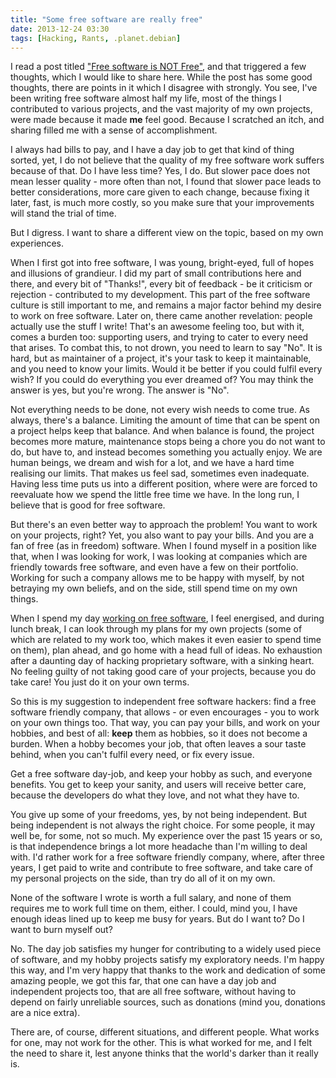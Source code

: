 ```yaml
---
title: "Some free software are really free"
date: 2013-12-24 03:30
tags: [Hacking, Rants, .planet.debian]
---
```


I read a post titled ["Free software is NOT Free"][mecho-fsinf], and
that triggered a few thoughts, which I would like to share here. While
the post has some good thoughts, there are points in it which I
disagree with strongly. You see, I've been writing free software
almost half my life, most of the things I contributed to various
projects, and the vast majority of my own projects, were made because
it made **me** feel good. Because I scratched an itch, and sharing
filled me with a sense of accomplishment.

I always had bills to pay, and I have a day job to get that kind of
thing sorted, yet, I do not believe that the quality of my free
software work suffers because of that. Do I have less time? Yes, I do.
But slower pace does not mean lesser quality - more often than not, I
found that slower pace leads to better considerations, more care given
to each change, because fixing it later, fast, is much more costly, so
you make sure that your improvements will stand the trial of time.

But I digress. I want to share a different view on the topic, based on
my own experiences.

 [mecho-fsinf]: http://mechoslav.wordpress.com/2013/12/23/free-software-is-not-free/

<!-- more -->

When I first got into free software, I was young, bright-eyed, full of
hopes and illusions of grandieur. I did my part of small contributions
here and there, and every bit of "Thanks!", every bit of feedback - be
it criticism or rejection - contributed to my development. This part
of the free software culture is still important to me, and remains a
major factor behind my desire to work on free software. Later on,
there came another revelation: people actually use the stuff I write!
That's an awesome feeling too, but with it, comes a burden too:
supporting users, and trying to cater to every need that arises. To
combat this, to not drown, you need to learn to say "No". It is hard,
but as maintainer of a project, it's your task to keep it
maintainable, and you need to know your limits. Would it be better if
you could fulfil every wish? If you could do everything you ever
dreamed of? You may think the answer is yes, but you're wrong. The
answer is "No".

Not everything needs to be done, not every wish needs to come true. As
always, there's a balance. Limiting the amount of time that can be
spent on a project helps keep that balance. And when balance is found,
the project becomes more mature, maintenance stops being a chore you
do not want to do, but have to, and instead becomes something you
actually enjoy. We are human beings, we dream and wish for a lot, and
we have a hard time realising our limits. That makes us feel sad,
sometimes even inadequate. Having less time puts us into a different
position, where were are forced to reevaluate how we spend the little
free time we have. In the long run, I believe that is good for free
software.

But there's an even better way to approach the problem! You want to
work on your projects, right? Yet, you also want to pay your bills.
And you are a fan of free (as in freedom) software. When I found
myself in a position like that, when I was looking for work, I was
looking at companies which are friendly towards free software, and
even have a few on their portfolio. Working for such a company allows
me to be happy with myself, by not betraying my own beliefs, and on
the side, still spend time on my own things.

When I spend my day [working on free software][open-pastures], I feel
energised, and during lunch break, I can look through my plans for my
own projects (some of which are related to my work too, which makes it
even easier to spend time on them), plan ahead, and go home with a
head full of ideas. No exhaustion after a daunting day of hacking
proprietary software, with a sinking heart. No feeling guilty of not
taking good care of your projects, because you do take care! You just
do it on your own terms.

 [open-pastures]: /blog/2013/07/04/onto-greener-open-pastures/

So this is my suggestion to independent free software hackers: find a
free software friendly company, that allows - or even encourages - you
to work on your own things too. That way, you can pay your bills, and
work on your hobbies, and best of all: **keep** them as hobbies, so it
does not become a burden. When a hobby becomes your job, that often
leaves a sour taste behind, when you can't fulfil every need, or fix
every issue.

Get a free software day-job, and keep your hobby as such, and everyone
benefits. You get to keep your sanity, and users will receive better
care, because the developers do what they love, and not what they have
to.

You give up some of your freedoms, yes, by not being independent. But
being independent is not always the right choice. For some people, it
may well be, for some, not so much. My experience over the past 15
years or so, is that independence brings a lot more headache than I'm
willing to deal with. I'd rather work for a free software friendly
company, where, after three years, I get paid to write and contribute
to free software, and take care of my personal projects on the side,
than try do all of it on my own.

None of the software I wrote is worth a full salary, and none of them
requires me to work full time on them, either. I could, mind you, I
have enough ideas lined up to keep me busy for years. But do I want
to? Do I want to burn myself out?

No. The day job satisfies my hunger for contributing to a widely used
piece of software, and my hobby projects satisfy my exploratory needs.
I'm happy this way, and I'm very happy that thanks to the work and
dedication of some amazing people, we got this far, that one can have
a day job and independent projects too, that are all free software,
without having to depend on fairly unreliable sources, such as
donations (mind you, donations are a nice extra).

There are, of course, different situations, and different people. What
works for one, may not work for the other. This is what worked for me,
and I felt the need to share it, lest anyone thinks that the world's
darker than it really is.
